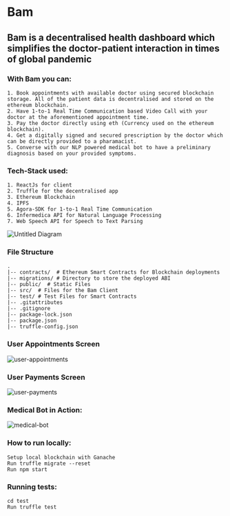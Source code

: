 # Bam
## Bam is a decentralised health dashboard which simplifies the doctor-patient interaction in times of global pandemic

### With Bam you can:
    1. Book appointments with available doctor using secured blockchain storage. All of the patient data is decentralised and stored on the ethereum blockchain.
    2. Have 1-to-1 Real Time Communication based Video Call with your doctor at the aforementioned appointment time.
    3. Pay the doctor directly using eth (Currency used on the ethereum blockchain).
    4. Get a digitally signed and secured prescription by the doctor which can be directly provided to a pharamacist. 
    5. Converse with our NLP powered medical bot to have a preliminary diagnosis based on your provided symptoms.


### Tech-Stack used:
    1. ReactJs for client
    2. Truffle for the decentralised app
    3. Ethereum Blockchain
    4. IPFS
    5. Agora-SDK for 1-to-1 Real Time Communication
    6. Infermedica API for Natural Language Processing
    7. Web Speech API for Speech to Text Parsing

![Untitled Diagram](https://user-images.githubusercontent.com/44068102/100355477-d8866700-3017-11eb-99d2-45db5db675f4.jpg)

### File Structure
```
.
|-- contracts/  # Ethereum Smart Contracts for Blockchain deployments
|-- migrations/ # Directory to store the deployed ABI
|-- public/  # Static Files
|-- src/  # Files for the Bam Client
|-- test/ # Test Files for Smart Contracts
|-- .gitattributes
|-- .gitignore
|-- package-lock.json
|-- package.json
|-- truffle-config.json
```


### User Appointments Screen
![user-appointments](https://user-images.githubusercontent.com/55717315/100318583-487afa00-2fe4-11eb-94a4-563314f3e0d0.jpg)

### User Payments Screen
![user-payments](https://user-images.githubusercontent.com/55717315/100318735-87a94b00-2fe4-11eb-99ba-82669b5ea0f3.jpg)

### Medical Bot in Action:
![medical-bot](https://user-images.githubusercontent.com/55717315/100319600-eb804380-2fe5-11eb-9047-7fbe2b432bb0.gif)

### How to run locally:
```
Setup local blockchain with Ganache
Run truffle migrate --reset
Run npm start
```
### Running tests:
```
cd test
Run truffle test
```



